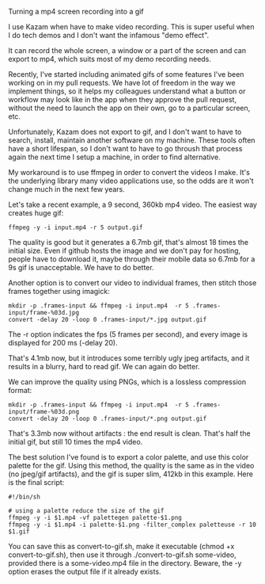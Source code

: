 Turning a mp4 screen recording into a gif

I use Kazam when have to make video recording. This is super useful when I do tech demos and I don't want the infamous "demo effect".

It can record the whole screen, a window or a part of the screen and can export to mp4, which suits most of my demo recording needs.

Recently, I've started including animated gifs of some features I've been working on in my pull requests. We have lot of freedom in the way we implement things, so it helps my colleagues understand what a button or workflow may look like in the app when they approve the pull request, without the need to launch the app on their own, go to a particular screen, etc.

Unfortunately, Kazam does not export to gif, and I don't want to have to search, install, maintain another software on my machine. These tools often have a short lifespan, so I don't want to have to go throush that process again the next time I setup a machine, in order to find alternative.

My workaround is to use ffmpeg in order to convert the videos I make. It's the underlying library many video applications use, so the odds are it won't change much in the next few years.

Let's take a recent example, a 9 second, 360kb mp4 video. The easiest way creates huge gif:

    ffmpeg -y -i input.mp4 -r 5 output.gif

The quality is good but it generates a 6.7mb gif, that's almost 18 times the initial size. Even if github hosts the image and we don't pay for hosting, people have to download it, maybe through their mobile data so 6.7mb for a 9s gif is unacceptable. We have to do better.

Another option is to convert our video to individual frames, then stitch those frames together using imagick:

    mkdir -p .frames-input && ffmpeg -i input.mp4  -r 5 .frames-input/frame-%03d.jpg
    convert -delay 20 -loop 0 .frames-input/*.jpg output.gif

The -r option indicates the fps (5 frames per second), and every image is displayed for 200 ms (-delay 20).

That's 4.1mb now, but it introduces some terribly ugly jpeg artifacts, and it results in a blurry, hard to read gif. We can again do better.

We can improve the quality using PNGs, which is a lossless compression format:

    mkdir -p .frames-input && ffmpeg -i input.mp4  -r 5 .frames-input/frame-%03d.png
    convert -delay 20 -loop 0 .frames-input/*.png output.gif

That's 3.3mb now without artifacts : the end result is clean. That's half the initial gif, but still 10 times the mp4 video.

The best solution I've found is to export a color palette, and use this color palette for the gif. Using this method, the quality is the same as in the video (no jpeg/gif artifacts), and the gif is super slim, 412kb in this example. Here is the final script:

    #!/bin/sh

    # using a palette reduce the size of the gif
    ffmpeg -y -i $1.mp4 -vf palettegen palette-$1.png
    ffmpeg -y -i $1.mp4 -i palette-$1.png -filter_complex paletteuse -r 10 $1.gif

You can save this as convert-to-gif.sh, make it executable (chmod +x convert-to-gif.sh), then use it through ./convert-to-gif.sh some-video, provided there is a some-video.mp4 file in the directory. Beware, the -y option erases the output file if it already exists.